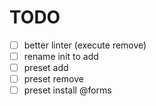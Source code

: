 # TODO

- [ ] better linter (execute remove)
- [ ] rename init to add
- [ ] preset add
- [ ] preset remove
- [ ] preset install @forms
